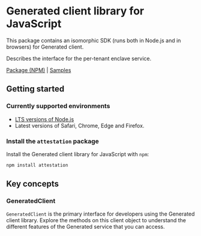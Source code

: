 # Generated client library for JavaScript

This package contains an isomorphic SDK (runs both in Node.js and in browsers) for Generated client.

Describes the interface for the per-tenant enclave service.

[Package (NPM)](https://www.npmjs.com/package/attestation) |
[Samples](https://github.com/Azure-Samples/azure-samples-js-management)

## Getting started

### Currently supported environments

- [LTS versions of Node.js](https://nodejs.org/about/releases/)
- Latest versions of Safari, Chrome, Edge and Firefox.


### Install the `attestation` package

Install the Generated client library for JavaScript with `npm`:

```bash
npm install attestation
```


## Key concepts

### GeneratedClient

`GeneratedClient` is the primary interface for developers using the Generated client library. Explore the methods on this client object to understand the different features of the Generated service that you can access.

